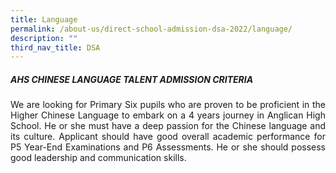 ```yaml
---
title: Language
permalink: /about-us/direct-school-admission-dsa-2022/language/
description: ""
third_nav_title: DSA
---
```

##### AHS CHINESE LANGUAGE TALENT ADMISSION CRITERIA

<p align="justify">
We are looking for Primary Six pupils who are proven to be proficient in the Higher Chinese Language to embark on a 4 years journey in Anglican High School. He or she must have a deep passion for the Chinese language and its culture. Applicant should have good overall academic performance for P5 Year-End Examinations and P6 Assessments. He or she should possess good leadership and communication skills. 
</p>